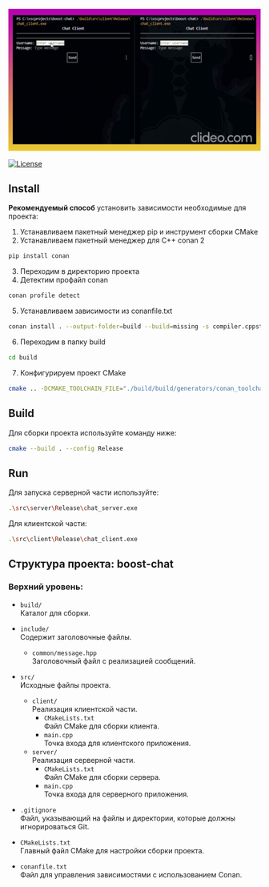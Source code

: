 ![](https://github.com/Xyxri-Myxri/boost-chat/blob/develop/GIF.gif)

[![License](https://img.shields.io/badge/License-MIT-blue.svg)](https://github.com/withastro/astro/blob/main/LICENSE)

## Install

**Рекомендуемый способ** установить зависимости необходимые для проекта:
1. Устанавливаем пакетный менеджер pip и инструмент сборки CMake 
2. Устанавливаем пакетный менеджер для C++ conan 2
```bash
pip install conan
```
3. Переходим в директорию проекта
4. Детектим профайл conan
```bash
conan profile detect
```
5. Устанавливаем зависимости из conanfile.txt
```bash
conan install . --output-folder=build --build=missing -s compiler.cppstd=17 -g CMakeToolchain 
```
6. Переходим в папку build
```bash
cd build 
```
7. Конфигурируем проект CMake
```bash
cmake .. -DCMAKE_TOOLCHAIN_FILE="./build/build/generators/conan_toolchain.cmake" -DCMAKE_BUILD_TYPE=Release 
```

## Build

Для сборки проекта используйте команду ниже:

```bash
cmake --build . --config Release
```

## Run
Для запуска серверной части используйте:

```bash
.\src\server\Release\chat_server.exe
```
Для клиентской части:

```bash
.\src\client\Release\chat_client.exe
```

## Структура проекта: boost-chat

### Верхний уровень:

- `build/`  
  Каталог для сборки.  

- `include/`  
  Содержит заголовочные файлы.
  - `common/message.hpp`  
    Заголовочный файл с реализацией сообщений.

- `src/`  
  Исходные файлы проекта.
  - `client/`  
    Реализация клиентской части.
    - `CMakeLists.txt`  
      Файл CMake для сборки клиента.
    - `main.cpp`  
      Точка входа для клиентского приложения.
  - `server/`  
    Реализация серверной части.
    - `CMakeLists.txt`  
      Файл CMake для сборки сервера.
    - `main.cpp`  
      Точка входа для серверного приложения.

- `.gitignore`  
  Файл, указывающий на файлы и директории, которые должны игнорироваться Git.

- `CMakeLists.txt`  
  Главный файл CMake для настройки сборки проекта.

- `conanfile.txt`  
  Файл для управления зависимостями с использованием Conan.
